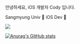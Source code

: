 안녕하세요, iOS 개발자 Cody 입니다.

Sangmyung Univ 🦌
iOS Dev 📱

<img src="https://img.shields.io/badge/Swift-F05138?style=flat-square&logo=swift&logoColor=white"/>


[![Anurag's GitHub stats](https://github-readme-stats.vercel.app/api?username=qudgus1984)](https://github.com/qudgus1984/github-readme-stats)
